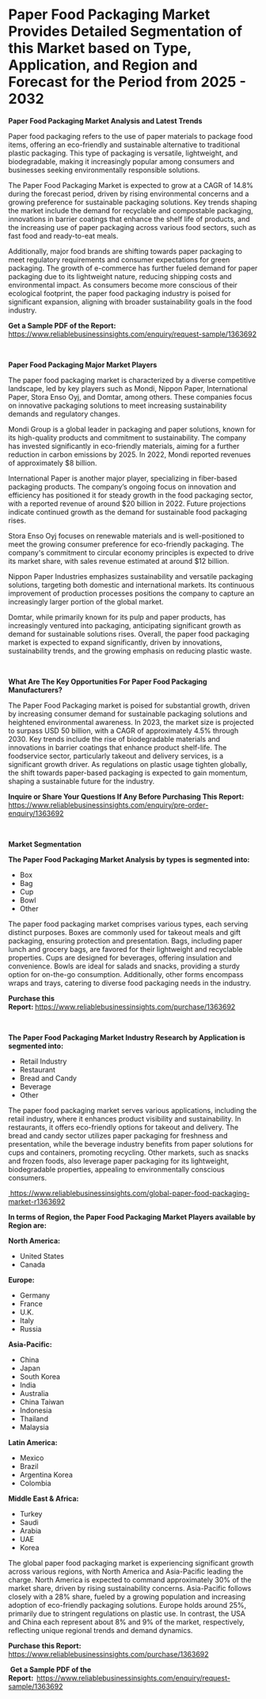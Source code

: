 <p><h1>Paper Food Packaging Market Provides Detailed Segmentation of this Market based on Type, Application, and Region and Forecast for the Period from 2025 - 2032</h1></p><p><strong>Paper Food Packaging Market Analysis and Latest Trends</strong></p>
<p><p>Paper food packaging refers to the use of paper materials to package food items, offering an eco-friendly and sustainable alternative to traditional plastic packaging. This type of packaging is versatile, lightweight, and biodegradable, making it increasingly popular among consumers and businesses seeking environmentally responsible solutions. </p><p>The Paper Food Packaging Market is expected to grow at a CAGR of 14.8% during the forecast period, driven by rising environmental concerns and a growing preference for sustainable packaging solutions. Key trends shaping the market include the demand for recyclable and compostable packaging, innovations in barrier coatings that enhance the shelf life of products, and the increasing use of paper packaging across various food sectors, such as fast food and ready-to-eat meals. </p><p>Additionally, major food brands are shifting towards paper packaging to meet regulatory requirements and consumer expectations for green packaging. The growth of e-commerce has further fueled demand for paper packaging due to its lightweight nature, reducing shipping costs and environmental impact. As consumers become more conscious of their ecological footprint, the paper food packaging industry is poised for significant expansion, aligning with broader sustainability goals in the food industry.</p></p>
<p><strong>Get a Sample PDF of the Report:&nbsp;</strong> <a href="https://www.reliablebusinessinsights.com/enquiry/request-sample/1363692?utm_campaign=2301&utm_medium=2&utm_source=Github&utm_content=ia&utm_term=19042025&utm_id=paper-food-packaging">https://www.reliablebusinessinsights.com/enquiry/request-sample/1363692</a></p>
<p>&nbsp;</p>
<p><strong>Paper Food Packaging Major Market Players</strong></p>
<p><p>The paper food packaging market is characterized by a diverse competitive landscape, led by key players such as Mondi, Nippon Paper, International Paper, Stora Enso Oyj, and Domtar, among others. These companies focus on innovative packaging solutions to meet increasing sustainability demands and regulatory changes.</p><p>Mondi Group is a global leader in packaging and paper solutions, known for its high-quality products and commitment to sustainability. The company has invested significantly in eco-friendly materials, aiming for a further reduction in carbon emissions by 2025. In 2022, Mondi reported revenues of approximately $8 billion.</p><p>International Paper is another major player, specializing in fiber-based packaging products. The company’s ongoing focus on innovation and efficiency has positioned it for steady growth in the food packaging sector, with a reported revenue of around $20 billion in 2022. Future projections indicate continued growth as the demand for sustainable food packaging rises.</p><p>Stora Enso Oyj focuses on renewable materials and is well-positioned to meet the growing consumer preference for eco-friendly packaging. The company's commitment to circular economy principles is expected to drive its market share, with sales revenue estimated at around $12 billion.</p><p>Nippon Paper Industries emphasizes sustainability and versatile packaging solutions, targeting both domestic and international markets. Its continuous improvement of production processes positions the company to capture an increasingly larger portion of the global market.</p><p>Domtar, while primarily known for its pulp and paper products, has increasingly ventured into packaging, anticipating significant growth as demand for sustainable solutions rises. Overall, the paper food packaging market is expected to expand significantly, driven by innovations, sustainability trends, and the growing emphasis on reducing plastic waste.</p></p>
<p>&nbsp;</p>
<p><strong>What Are The Key Opportunities For Paper Food Packaging Manufacturers?</strong></p>
<p><p>The Paper Food Packaging market is poised for substantial growth, driven by increasing consumer demand for sustainable packaging solutions and heightened environmental awareness. In 2023, the market size is projected to surpass USD 50 billion, with a CAGR of approximately 4.5% through 2030. Key trends include the rise of biodegradable materials and innovations in barrier coatings that enhance product shelf-life. The foodservice sector, particularly takeout and delivery services, is a significant growth driver. As regulations on plastic usage tighten globally, the shift towards paper-based packaging is expected to gain momentum, shaping a sustainable future for the industry.</p></p>
<p><strong>Inquire or Share Your Questions If Any Before Purchasing This Report:</strong> <a href="https://www.reliablebusinessinsights.com/enquiry/pre-order-enquiry/1363692?utm_campaign=2301&utm_medium=2&utm_source=Github&utm_content=ia&utm_term=19042025&utm_id=paper-food-packaging">https://www.reliablebusinessinsights.com/enquiry/pre-order-enquiry/1363692</a></p>
<p>&nbsp;</p>
<p><strong>Market Segmentation</strong></p>
<p><strong>The Paper Food Packaging Market Analysis by types is segmented into:</strong></p>
<p><ul><li>Box</li><li>Bag</li><li>Cup</li><li>Bowl</li><li>Other</li></ul></p>
<p><p>The paper food packaging market comprises various types, each serving distinct purposes. Boxes are commonly used for takeout meals and gift packaging, ensuring protection and presentation. Bags, including paper lunch and grocery bags, are favored for their lightweight and recyclable properties. Cups are designed for beverages, offering insulation and convenience. Bowls are ideal for salads and snacks, providing a sturdy option for on-the-go consumption. Additionally, other forms encompass wraps and trays, catering to diverse food packaging needs in the industry.</p></p>
<p><strong>Purchase this Report:&nbsp;</strong><a href="https://www.reliablebusinessinsights.com/purchase/1363692?utm_campaign=2301&utm_medium=2&utm_source=Github&utm_content=ia&utm_term=19042025&utm_id=paper-food-packaging">https://www.reliablebusinessinsights.com/purchase/1363692</a></p>
<p>&nbsp;</p>
<p><strong>The Paper Food Packaging Market Industry Research by Application is segmented into:</strong></p>
<p><ul><li>Retail Industry</li><li>Restaurant</li><li>Bread and Candy</li><li>Beverage</li><li>Other</li></ul></p>
<p><p>The paper food packaging market serves various applications, including the retail industry, where it enhances product visibility and sustainability. In restaurants, it offers eco-friendly options for takeout and delivery. The bread and candy sector utilizes paper packaging for freshness and presentation, while the beverage industry benefits from paper solutions for cups and containers, promoting recycling. Other markets, such as snacks and frozen foods, also leverage paper packaging for its lightweight, biodegradable properties, appealing to environmentally conscious consumers.</p></p>
<p><a href="https://www.reliablebusinessinsights.com/global-paper-food-packaging-market-r1363692?utm_campaign=2301&utm_medium=2&utm_source=Github&utm_content=ia&utm_term=19042025&utm_id=paper-food-packaging">&nbsp;https://www.reliablebusinessinsights.com/global-paper-food-packaging-market-r1363692</a></p>
<p><strong>In terms of Region, the Paper Food Packaging Market Players available by Region are:</strong></p>
<p>
    <p> <strong> North America: </strong>
        <ul>
            <li>United States</li>
            <li>Canada</li>
        </ul>
        </p> 
    <p> <strong> Europe: </strong>
        <ul>
            <li>Germany</li>
            <li>France</li>
            <li>U.K.</li>
            <li>Italy</li>
            <li>Russia</li>
        </ul>
        </p> 
    <p> <strong> Asia-Pacific: </strong>
        <ul>
            <li>China</li>
            <li>Japan</li>
            <li>South Korea</li>
            <li>India</li>
            <li>Australia</li>
            <li>China Taiwan</li>
            <li>Indonesia</li>
            <li>Thailand</li>
            <li>Malaysia</li>
        </ul>
        </p> 
    <p> <strong> Latin America: </strong>
        <ul>
            <li>Mexico</li>
            <li>Brazil</li>
            <li>Argentina Korea</li>
            <li>Colombia</li>
        </ul>
        </p> 
    <p> <strong> Middle East & Africa: </strong>
        <ul>
            <li>Turkey</li>
            <li>Saudi</li>
            <li>Arabia</li>
            <li>UAE</li>
            <li>Korea</li>
        </ul>
    </p>
    </p>
<p><p>The global paper food packaging market is experiencing significant growth across various regions, with North America and Asia-Pacific leading the charge. North America is expected to command approximately 30% of the market share, driven by rising sustainability concerns. Asia-Pacific follows closely with a 28% share, fueled by a growing population and increasing adoption of eco-friendly packaging solutions. Europe holds around 25%, primarily due to stringent regulations on plastic use. In contrast, the USA and China each represent about 8% and 9% of the market, respectively, reflecting unique regional trends and demand dynamics.</p></p>
<p><strong>Purchase this Report: </strong><a href="https://www.reliablebusinessinsights.com/purchase/1363692?utm_campaign=2301&utm_medium=2&utm_source=Github&utm_content=ia&utm_term=19042025&utm_id=paper-food-packaging">https://www.reliablebusinessinsights.com/purchase/1363692</a></p>
<p>&nbsp;<strong>Get a Sample PDF of the Report:&nbsp;&nbsp;</strong><a href="https://www.reliablebusinessinsights.com/enquiry/request-sample/1363692?utm_campaign=2301&utm_medium=2&utm_source=Github&utm_content=ia&utm_term=19042025&utm_id=paper-food-packaging">https://www.reliablebusinessinsights.com/enquiry/request-sample/1363692</a></p>
<p><strong></strong></p>
<p><p></p><p></p><p></p></p>